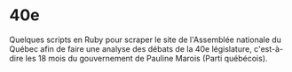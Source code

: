 40e
===

Quelques scripts en Ruby pour scraper le site de l'Assemblée nationale du Québec afin de faire une analyse des débats de la 40e législature, c'est-à-dire les 18 mois du gouvernement de Pauline Marois (Parti québécois).
